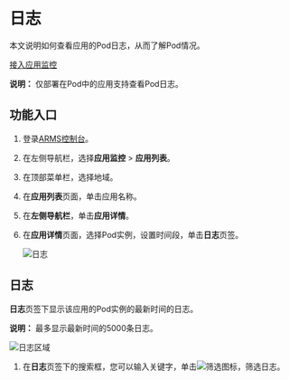 # 日志

本文说明如何查看应用的Pod日志，从而了解Pod情况。

[接入应用监控](/intl.zh-CN/应用监控/接入应用监控/应用监控接入概述.md)

**说明：** 仅部署在Pod中的应用支持查看Pod日志。

## 功能入口

1.  登录[ARMS控制台](https://arms-ap-southeast-1.console.aliyun.com/#/home)。

2.  在左侧导航栏，选择**应用监控** \> **应用列表**。

3.  在顶部菜单栏，选择地域。

4.  在**应用列表**页面，单击应用名称。

5.  在**左侧导航栏**，单击**应用详情**。

6.  在**应用详情**页面，选择Pod实例，设置时间段，单击**日志**页签。

    ![日志](https://static-aliyun-doc.oss-accelerate.aliyuncs.com/assets/img/zh-CN/5575191161/p236730.png)


## 日志

**日志**页签下显示该应用的Pod实例的最新时间的日志。

**说明：** 最多显示最新时间的5000条日志。

![日志区域](https://static-aliyun-doc.oss-accelerate.aliyuncs.com/assets/img/zh-CN/5575191161/p236750.png)

1.  在**日志**页签下的搜索框，您可以输入关键字，单击![筛选](https://static-aliyun-doc.oss-accelerate.aliyuncs.com/assets/img/zh-CN/5575191161/p236742.png)图标，筛选日志。


